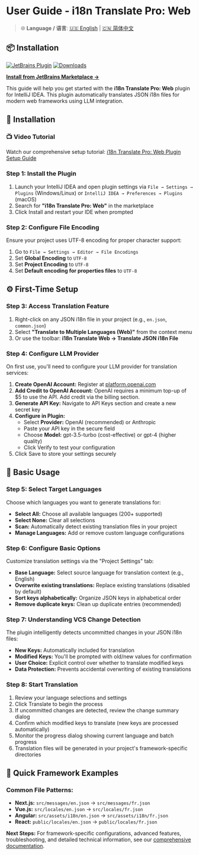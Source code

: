 # User Guide - i18n Translate Pro: Web

> 🌐 **Language / 语言**: [🇺🇸 English](user-guide.md) | [🇨🇳 简体中文](user-guide.zh.md)

## 📦 Installation

[![JetBrains Plugin](https://img.shields.io/jetbrains/plugin/v/28020-i18n-translate-pro-web.svg)](https://plugins.jetbrains.com/plugin/28020-i18n-translate-pro-web)
[![Downloads](https://img.shields.io/jetbrains/plugin/d/28020-i18n-translate-pro-web.svg)](https://plugins.jetbrains.com/plugin/28020-i18n-translate-pro-web)

**[Install from JetBrains Marketplace →](https://plugins.jetbrains.com/plugin/28020-i18n-translate-pro-web)**

This guide will help you get started with the **i18n Translate Pro: Web** plugin for IntelliJ IDEA. This plugin automatically translates JSON i18n files for modern web frameworks using LLM integration.

## 🚀 Installation

### 📺 Video Tutorial
Watch our comprehensive setup tutorial: [i18n Translate Pro: Web Plugin Setup Guide](https://www.youtube.com/watch?v=Uj9GH283Wdw)

### Step 1: Install the Plugin
1. Launch your IntelliJ IDEA and open plugin settings via `File → Settings → Plugins` (Windows/Linux) or `IntelliJ IDEA → Preferences → Plugins` (macOS)
2. Search for **"i18n Translate Pro: Web"** in the marketplace
3. Click Install and restart your IDE when prompted

### Step 2: Configure File Encoding
Ensure your project uses UTF-8 encoding for proper character support:
1. Go to `File → Settings → Editor → File Encodings`
2. Set **Global Encoding** to `UTF-8`
3. Set **Project Encoding** to `UTF-8`
4. Set **Default encoding for properties files** to `UTF-8`

## ⚙️ First-Time Setup

### Step 3: Access Translation Feature
1. Right-click on any JSON i18n file in your project (e.g., `en.json`, `common.json`)
2. Select **"Translate to Multiple Languages (Web)"** from the context menu
3. Or use the toolbar: **i18n Translate Web → Translate JSON i18n File**

### Step 4: Configure LLM Provider
On first use, you'll need to configure your LLM provider for translation services:

1. **Create OpenAI Account:** Register at [platform.openai.com](https://platform.openai.com/)
2. **Add Credit to OpenAI Account:** OpenAI requires a minimum top-up of $5 to use the API. Add credit via the billing section.
3. **Generate API Key:** Navigate to API Keys section and create a new secret key
4. **Configure in Plugin:**
   - Select **Provider:** OpenAI (recommended) or Anthropic
   - Paste your API key in the secure field
   - Choose **Model:** gpt-3.5-turbo (cost-effective) or gpt-4 (higher quality)
   - Click Verify to test your configuration
5. Click Save to store your settings securely

## 🎯 Basic Usage

### Step 5: Select Target Languages
Choose which languages you want to generate translations for:
- **Select All:** Choose all available languages (200+ supported)
- **Select None:** Clear all selections
- **Scan:** Automatically detect existing translation files in your project
- **Manage Languages:** Add or remove custom language configurations

### Step 6: Configure Basic Options
Customize translation settings via the "Project Settings" tab:
- **Base Language:** Select source language for translation context (e.g., English)
- **Overwrite existing translations:** Replace existing translations (disabled by default)
- **Sort keys alphabetically:** Organize JSON keys in alphabetical order
- **Remove duplicate keys:** Clean up duplicate entries (recommended)

### Step 7: Understanding VCS Change Detection
The plugin intelligently detects uncommitted changes in your JSON i18n files:
- **New Keys:** Automatically included for translation
- **Modified Keys:** You'll be prompted with old/new values for confirmation
- **User Choice:** Explicit control over whether to translate modified keys
- **Data Protection:** Prevents accidental overwriting of existing translations

### Step 8: Start Translation
1. Review your language selections and settings
2. Click Translate to begin the process
3. If uncommitted changes are detected, review the change summary dialog
4. Confirm which modified keys to translate (new keys are processed automatically)
5. Monitor the progress dialog showing current language and batch progress
6. Translation files will be generated in your project's framework-specific directories

## 📁 Quick Framework Examples

### Common File Patterns:
- **Next.js:** `src/messages/en.json` → `src/messages/fr.json`
- **Vue.js:** `src/locales/en.json` → `src/locales/fr.json`
- **Angular:** `src/assets/i18n/en.json` → `src/assets/i18n/fr.json`
- **React:** `public/locales/en.json` → `public/locales/fr.json`

**Next Steps:** For framework-specific configurations, advanced features, troubleshooting, and detailed technical information, see our [comprehensive documentation](additional-information.md).